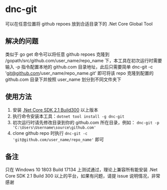 # dnc-git 

可以在任意位置将 github repoes 放到合适目录下的 .Net Core Global Tool

## 解决的问题

类似于 go get 命令可以将任意 github repoes 克隆到 /gopath/src/github.com/user_name/repo_name 下，本工具在初次运行时需要输入 -p 指令配置本地的 github.com 目录地址，此后只需要简单 dnc-git -c 'git@github.com/user_name/repo_name.git' 即可将该 repo 克隆到配置的 github.com 目录下并按照 user_name 划分到不同文件夹下

## 使用方法

1. 安装 [.Net Core SDK 2.1 Build300](https://www.microsoft.com/net/learn/get-started/windows) 以上版本
2. 执行命令安装本工具：`dotnet tool install -g dnc-git`
3. 初次运行时请先修改目录到你的 github.com 所在目录，例如： `dnc-git -p 'C:\Users\Username\source\github.com'`
4. clone github repo 时执行 `dnc-git -c 'git@github.com/user_name/repo_name'` 即可

## 备注

只在 Windows 10 1803 Build 17134 上测试通过，理论上兼容所有能安装 .Net Core SDK 2.1 Build 300 以上的平台，如果有问题，请提 issue 说明情况，非常感谢 